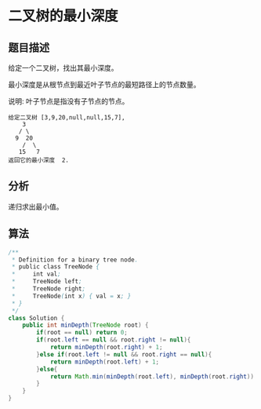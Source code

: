 # 二叉树的最小深度

## 题目描述

给定一个二叉树，找出其最小深度。

最小深度是从根节点到最近叶子节点的最短路径上的节点数量。

说明: 叶子节点是指没有子节点的节点。

```
给定二叉树 [3,9,20,null,null,15,7],
    3
   / \
  9  20
    /  \
   15   7
返回它的最小深度  2.
```

## 分析

递归求出最小值。

## 算法

```java
/**
 * Definition for a binary tree node.
 * public class TreeNode {
 *     int val;
 *     TreeNode left;
 *     TreeNode right;
 *     TreeNode(int x) { val = x; }
 * }
 */
class Solution {
    public int minDepth(TreeNode root) {
        if(root == null) return 0;
        if(root.left == null && root.right != null){
            return minDepth(root.right) + 1;
        }else if(root.left != null && root.right == null){
            return minDepth(root.left) + 1;
        }else{
            return Math.min(minDepth(root.left), minDepth(root.right)) + 1;
        }
    }
}
```
